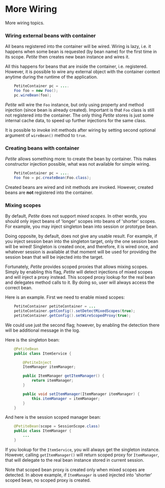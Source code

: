 # More Wiring

More wiring topics.

### Wiring external beans with container

All beans registered into the container will be wired. Wiring is lazy, i.e. it happens when some bean is requested \(by bean name\) for the first time in its scope. _Petite_ then creates new bean instance and wires it.

All this happens for beans that are inside the container, i.e. registered. However, it is possible to wire any external object with the container context anytime during the runtime of the application.

```java
    PetiteContainer pc = ....
    Foo foo = new Foo();
    pc.wireBean(foo);
```

_Petite_ will wire the `Foo` instance, but only using property and method injection \(since bean is already created\). Important is that `Foo` class is still not registered into the container. The only thing _Petite_ stores is just some internal cache data, to speed up further injections for the same class.

It is possible to invoke init methods after wiring by setting second optional argument of `wireBean()` method to `true`.

### Creating beans with container

_Petite_ allows something more: to create the bean by container. This makes constructor injection possible, what was not available for simple wiring.

```java
    PetiteContainer pc = ....
    Foo foo = pc.createBean(Foo.class);
```

Created beans are wired and init methods are invoked. However, created beans are **not** registered into the container.

### Mixing scopes

By default, _Petite_ does not support _mixed scopes_. In other words, you should only inject beans of 'longer' scopes into beans of 'shorter' scopes. For example, you may inject singleton bean into session or prototype bean.

Doing opposite, by default, does not give any usable result. For example, if you inject session bean into the singleton target, only the one session bean will be wired! Singleton is created once, and therefore, it is wired once, and whatever session is available at that moment will be used for providing the session bean that will be injected into the target.

Fortunately, _Petite_ provides scoped proxies that allows mixing scopes. Simply by enabling this flag, _Petite_ will detect injections of mixed scopes and will inject a proxy instead. This scoped proxy lookup for the real bean and delegates method calls to it. By doing so, user will always access the correct bean.

Here is an example. First we need to enable mixed scopes:

```java
    PetiteContainer petiteContainer = ...
    petiteContainer.getConfig().setDetectMixedScopes(true);
    petiteContainer.getConfig().setWireScopedProxy(true);
```

We could use just the second flag; however, by enabling the detection there will be additional message in the log.

Here is the singleton bean:

```java
    @PetiteBean
    public class ItemService {

        @PetiteInject
        ItemManager itemManager;

        public ItemManager getItemManager() {
            return itemManager;
        }

        public void setItemManager(ItemManager itemManager) {
            this.itemManager = itemManager;
        }
    }
```

And here is the session scoped manager bean:

```java
    @PetiteBean(scope = SessionScope.class)
    public class ItemManager {
        ...
    }
```

If you lookup for the `ItemService`, you will always get the singleton instance. However, calling `getItemManager()` will return scoped proxy for `ItemManager`, that will delegate to the real bean instance stored in current session.

Note that scoped bean proxy is created only when mixed scopes are detected. In above example, if `ItemManager` is used injected into 'shorter' scoped bean, no scoped proxy is created.


